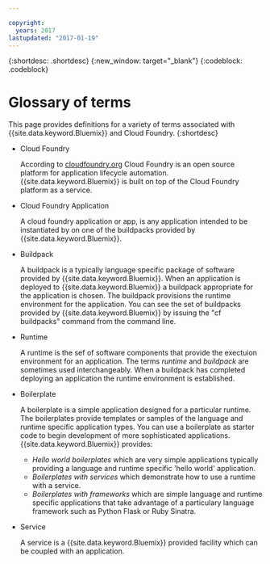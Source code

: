 ```yaml
---

copyright:
  years: 2017
lastupdated: "2017-01-19"
---
```


{:shortdesc: .shortdesc}
{:new_window: target="_blank"}
{:codeblock: .codeblock}

# Glossary of terms

This page provides definitions for a variety of terms associated with {{site.data.keyword.Bluemix}} and Cloud Foundry.
{:shortdesc}

  *  Cloud Foundry

     According to [cloudfoundry.org](https://www.cloudfoundry.org/learn/)
     Cloud Foundry is an open source platform for application lifecycle automation.  {{site.data.keyword.Bluemix}}
     is built on top of the Cloud Foundry platform as a service.

  *  Cloud Foundry Application

     A cloud foundry application or app, is any application intended to be instantiated by on one of the buildpacks provided by
     {{site.data.keyword.Bluemix}}.

  *  Buildpack

     A buildpack is a typically language specific package of software provided by {{site.data.keyword.Bluemix}}.  When an application is deployed to  {{site.data.keyword.Bluemix}} a buildpack appropriate for the application is chosen.  The buildpack provisions the runtime environment for the application.  You can see the set of buildpacks provided by {{site.data.keyword.Bluemix}} by issuing the "cf buildpacks" command from the command line.

  *  Runtime

     A runtime is the sef of software components that provide the exectuion environment for an application.  The terms *runtime* and *buildpack* are sometimes used interchangeably.  When a buildpack has completed deploying an application the runtime environment is established.

  *  Boilerplate

     A boilerplate is a simple application designed for a particular runtime.  The boilerplates provide templates or samples of the language and runtime specific application types.  You can use a boilerplate as starter code to begin development of more sophisticated applications.  {{site.data.keyword.Bluemix}} provides:
     * *Hello world boilerplates* which are very simple applications typically providing a language and runtime specific 'hello world' application.
     * *Boilerplates with services* which demonstrate how to use a runtime with a service.
     * *Boilerplates with frameworks* which are simple language and runtime specific applications that take advantage of a particulary language framework such as Python Flask or Ruby Sinatra.

  *  Service

     A service is a {{site.data.keyword.Bluemix}} provided
     facility which can be coupled with an application.
